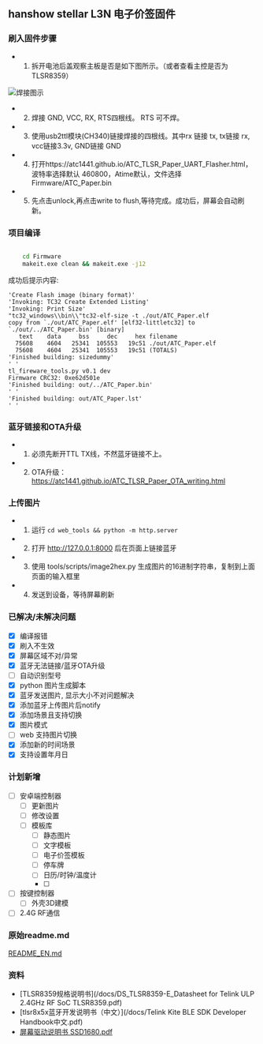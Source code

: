 ## hanshow stellar L3N 电子价签固件


### 刷入固件步骤
- 1. 拆开电池后盖观察主板是否是如下图所示。（或者查看主控是否为TLSR8359）

![焊接图示](/USB_UART_Flashing_connection.jpg)

- 2. 焊接 GND, VCC, RX, RTS四根线。 RTS 可不焊。
- 3. 使用usb2ttl模块(CH340)链接焊接的四根线。其中rx 链接 tx, tx链接 rx, vcc链接3.3v, GND链接 GND
- 4. 打开https://atc1441.github.io/ATC_TLSR_Paper_UART_Flasher.html， 波特率选择默认 460800，Atime默认，文件选择Firmware/ATC_Paper.bin
- 5. 先点击unlock,再点击write to flush,等待完成。成功后，屏幕会自动刷新。

### 项目编译

```cmd

    cd Firmware
    makeit.exe clean && makeit.exe -j12

```

成功后提示内容:

```
'Create Flash image (binary format)'
'Invoking: TC32 Create Extended Listing'
'Invoking: Print Size'
"tc32_windows\\bin\\"tc32-elf-size -t ./out/ATC_Paper.elf
copy from `./out/ATC_Paper.elf' [elf32-littletc32] to `./out/../ATC_Paper.bin' [binary]
   text    data     bss     dec     hex filename
  75608    4604   25341  105553   19c51 ./out/ATC_Paper.elf
  75608    4604   25341  105553   19c51 (TOTALS)
'Finished building: sizedummy'
' '
tl_fireware_tools.py v0.1 dev
Firmware CRC32: 0xe62d501e
'Finished building: out/../ATC_Paper.bin'
' '
'Finished building: out/ATC_Paper.lst'
' '
```

### 蓝牙链接和OTA升级
- 1. 必须先断开TTL TX线，不然蓝牙链接不上。
- 2. OTA升级： https://atc1441.github.io/ATC_TLSR_Paper_OTA_writing.html

### 上传图片
- 1. 运行 `cd web_tools && python -m http.server`
- 2. 打开 http://127.0.0.1:8000 后在页面上链接蓝牙
- 3. 使用 tools/scripts/image2hex.py 生成图片的16进制字符串，复制到上面页面的输入框里
- 4. 发送到设备，等待屏幕刷新


### 已解决/未解决问题
- [x] 编译报错
- [x] 刷入不生效
- [x] 屏幕区域不对/异常
- [x] 蓝牙无法链接/蓝牙OTA升级
- [ ] 自动识别型号
- [x] python 图片生成脚本
- [x] 蓝牙发送图片, 显示大小不对问题解决
- [x] 添加蓝牙上传图片后notify
- [x] 添加场景且支持切换
- [x] 图片模式
- [ ] web 支持图片切换
- [x] 添加新的时间场景
- [x] 支持设置年月日

### 计划新增
- [ ] 安卓端控制器
    - [ ] 更新图片
    - [ ] 修改设置
    - [ ] 模板库
        - [ ] 静态图片
        - [ ] 文字模板
        - [ ] 电子价签模板
        - [ ] 停车牌
        - [ ] 日历/时钟/温度计
        - [ ]
- [ ] 按键控制器
    - [ ] 外壳3D建模
- [ ] 2.4G RF通信

### 原始readme.md

[README_EN.md](/README_en.md)

### 资料

- [TLSR8359规格说明书](/docs/DS_TLSR8359-E_Datasheet for Telink ULP 2.4GHz RF SoC TLSR8359.pdf)
- [tlsr8x5x蓝牙开发说明书（中文）](/docs/Telink Kite BLE SDK Developer Handbook中文.pdf)
- [屏幕驱动说明书 SSD1680.pdf](/docs/SSD1680.pdf)